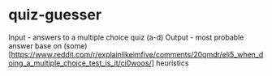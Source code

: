 # quiz-guesser
Input - answers to a multiple choice quiz (a-d)
Output - most probable answer base on (some)[https://www.reddit.com/r/explainlikeimfive/comments/20qmdr/eli5_when_doing_a_multiple_choice_test_is_it/ci0woos/] heuristics
